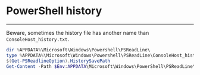# PowerShell history
---

Beware, sometimes the history file has another name than `ConsoleHost_history.txt`.

```powershell
dir %APPDATA%\Microsoft\Windows\Powershell\PSReadLine\
type %APPDATA%\Microsoft\Windows\Powershell\PSReadLine\ConsoleHost_history.txt
$(Get-PSReadlineOption).HistorySavePath
Get-Content -Path $Env:APPDATA\Microsoft\Windows\PowerShell\PSReadLine\ConsoleHost_history.txt
```